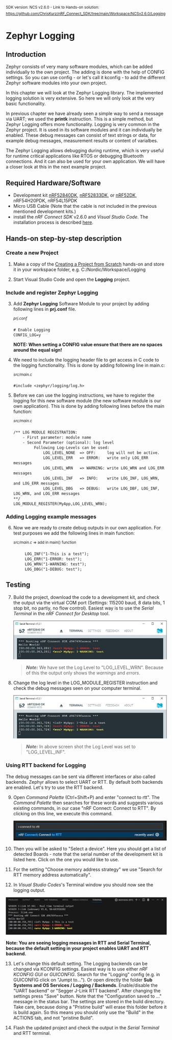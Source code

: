 <sup>SDK version: NCS v2.6.0  -  Link to Hands-on solution: https://github.com/ChrisKurz/nRF_Connect_SDK/tree/main/Workspace/NCSv2.6.0/Logging</sup>

# Zephyr Logging

## Introduction

Zephyr consists of very many software modules, which can be added individually to the own project. The adding is done with the help of CONFIG settings. 
So you can use config - or let's call it kconfig - to add the different Zephyr software modules into your own project. 

In this chapter we will look at the Zephyr Logging library. The implemented logging solution is very extensive. So here we will only look at the very basic functionality. 

In previous chapter we have already seen a simple way to send a message via UART; we used the __printk__ instruction. This is a simple method, but Zephyr Logging offers more functionality. Logging is very common in the Zephyr project. It is used in its software modules and it can individually be enabled. These debug messages can consist of text strings or data, for example debug messages, measurement results or content of varialbes. 

The Zephyr Logging allows debugging during runtime, which is very useful for runtime critical applications like RTOS or debugging Bluetooth connections.
And it can also be used for your own application. We will have a closer look at this in the next example project.

## Required Hardware/Software
- Development kit [nRF52840DK](https://www.nordicsemi.com/Products/Development-hardware/nRF52840-DK), [nRF52833DK](https://www.nordicsemi.com/Products/Development-hardware/nRF52833-DK), or [nRF52DK](https://www.nordicsemi.com/Products/Development-hardware/nrf52-dk), nRF54H20PDK, nRF54L15PDK
- Micro USB Cable (Note that the cable is not included in the previous mentioned development kits.)
- install the _nRF Connect SDK_ v2.6.0 and _Visual Studio Code_. The installation process is described [here](https://academy.nordicsemi.com/courses/nrf-connect-sdk-fundamentals/lessons/lesson-1-nrf-connect-sdk-introduction/topic/exercise-1-1/).

## Hands-on step-by-step description 

### Create a new Project

1) Make a copy of the [Creating a Project from Scratch](https://github.com/ChrisKurz/nRF_Connect_SDK/tree/main/Workspace/NCSv2.6.0/hello_world) hands-on and store it in your workspace folder, e.g.  C:/Nordic/Workspace/Logging 

2) Start Visual Studio Code and open the __Logging__ project.

### Include and register Zephyr Logging

3) Add __Zephyr Logging__ Software Module to your project by adding following lines in __prj.conf__ file. 

   <sup>_prj.conf_ </sup>
   
       # Enable Logging
       CONFIG_LOG=y

   __NOTE: When setting a CONFIG value ensure that there are no spaces around the equal sign!__

4) We need to include the logging header file to get access in C code to the logging functionality. This is done by adding following line in main.c:

   <sup>_src/main.c_ </sup>
   
       #include <zephyr/logging/log.h>
       
5) Before we can use the logging instructions, we have to register the logging for this new software module (the new software module is our own application). This is done by adding following lines before the main function:

   <sup>_src/main.c_ </sup>
   
       /** LOG MODULE REGISTRATION:
           - First parameter: module name
           - Second Parameter (optional): log level
                Following Log-Levels can be used:
                    LOG_LEVEL_NONE  => OFF:     log will not be active. 
                    LOG_LEVEL_ERR   => ERROR:   write only LOG_ERR messages
                    LOG_LEVEL_WRN   => WARNING: write LOG_WRN and LOG_ERR messages
                    LOG_LEVEL_INF   => INFO:    write LOG_INF, LOG_WRN, and LOG_ERR messages
                    LOG_LEVEL_DBG   => DEBUG:   write LOG_DBF, LOG_INF, LOG_WRN, and LOG_ERR messages
       **/
       LOG_MODULE_REGISTER(MyApp,LOG_LEVEL_WRN);

### Adding Logging example messages

6) Now we are ready to create debug outputs in our own application. For test purposes we add the following lines in main function:

   <sup>_src/main.c_ => add in main() function </sup>

            LOG_INF("1-This is a test");
            LOG_ERR("1-ERROR: test");
            LOG_WRN("1-WARNING: test");
            LOG_DBG("1-DEBUG: test");
       
## Testing

7) Build the project, download the code to a development kit, and check the output via the virtual COM port (Settings: 115200 baud, 8 data bits, 1 stop bit, no partiy, no flow control). Easiest way is to use the _Serial Terminal_ in the _nRF Connect for Desktop_ tool.

   ![image](images/02_SerialTerminal1-NCSv2.6.0.jpg)

   > **_Note:_** We have set the Log Level to "LOG_LEVEL_WRN". Because of this the output only shows the _warnings_ and _errors_.

8) Change the log level in the LOG_MODULE_REGISTER instruction and check the debug messages seen on your computer terminal.  

   ![image](images/02_SerialTerminal2-NCSv2.6.0.jpg)

   > **_Note:_** In above screen shot the Log Level was set to "LOG_LEVEL_INF". 

### Using RTT backend for Logging

The debug messages can be sent via different interfaces or also called backends. Zephyr allows to select UART or RTT. By default both backends are enabled. Let's try to use the RTT backend. 

9) Open _Command Palette_ (Ctrl+Shift+P) and enter "connect to rtt". The _Command Palette_ then searches for these words and suggests various existing commands, in our case "nRF Connect: Connect to RTT". By clicking on this line, we execute this command. 

   ![image](images/02_CommandPalette-NCSv2.5.2.jpg)

10) Then you will be asked to "Select a device". Here you should get a list of detected Boards - note that the serial number of the development kit is listed here. Click on the one you would like to use.

11) For the setting "Choose memory address strategy" we use "Search for RTT memory address automatically".
  
12) In _Visual Studio Codes_'s Terminal window you should now see the logging output. 

   ![image](images/02_RTT-NCSv2.6.0.jpg)

   __Note: You are seeing logging messages in RTT and Serial Terminal, because the default setting in your project enables UART and RTT backend.__
   
13) Let's change this default setting. The Logging backends can be changed via KCONFIG settings. Easiest way is to use either _nRF KCONFIG GUI_ or _GUICONFIG_. Search for the "Logging" config (e.g. in GUICONFIG click on "Jumpt to..."). Or open directly the folder __Sub Systems and OS Services / Logging / Backends__. Enable/disable the "UART backend" or "Segger J-Link RTT backend". After changing the settings press "Save" button. Note that the "Configuration saved to ..." message in the status bar. The settings are stored in the build directory. Take care, because doing a "Pristine build" will erase this folder before it is build again. So this means you should only use the "Build" in the ACTIONS tab, and not "pristine Build". 

14) Flash the updated project and check the output in the _Serial Terminal_ and RTT terminal.
